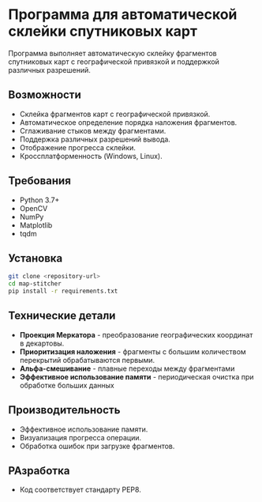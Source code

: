 # Программа для автоматической склейки спутниковых карт

Программа выполняет автоматическую склейку фрагментов спутниковых карт с географической привязкой и поддержкой различных разрешений.

## Возможности
- Склейка фрагментов карт с географической привязкой.
- Автоматическое определение порядка наложения фрагментов.
- Сглаживание стыков между фрагментами.
- Поддержка различных разрешений вывода.
- Отображение прогресса склейки.
- Кроссплатформенность (Windows, Linux).

## Требования
- Python 3.7+
- OpenCV
- NumPy
- Matplotlib
- tqdm

## Установка
```bash
git clone <repository-url>
cd map-stitcher
pip install -r requirements.txt
```

## Технические детали
- **Проекция Меркатора** - преобразование географических координат в декартовы.
- **Приоритизация наложения** - фрагменты с большим количеством перекрытий обрабатываются первыми.
- **Альфа-смешивание** - плавные переходы между фрагментами 
- **Эффективное использование памяти** - периодическая очистка при обработке больших данных

## Производительность
- Эффективное использование памяти.
- Визуализация прогресса операции.
- Обработка ошибок при загрузке фрагментов.

## РАзработка
- Код соответствует стандарту PEP8. 